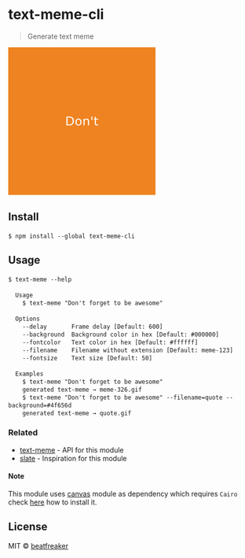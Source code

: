 # text-meme-cli

> Generate text meme

<img src="meme.gif" width="300">


## Install

```
$ npm install --global text-meme-cli
```


## Usage

```
$ text-meme --help

  Usage
    $ text-meme "Don't forget to be awesome"

  Options
    --delay       Frame delay [Default: 600]
    --background  Background color in hex [Default: #000000]
    --fontcolor   Text color in hex [Default: #ffffff]
    --filename    Filename without extension [Default: meme-123]
    --fontsize    Text size [Default: 50]

  Examples
    $ text-meme "Don't forget to be awesome"
    generated text-meme → meme-326.gif
    $ text-meme "Don't forget to be awesome" --filename=quote --background=#4f656d
    generated text-meme → quote.gif
```


### Related

- [text-meme](https://github.com/beatfreaker/text-meme) - API for this module
- [slate](https://github.com/bitshadow/slate) - Inspiration for this module


#### Note

This module uses [canvas](https://www.npmjs.com/package/canvas) module as dependency which requires `Cairo` check [here](https://www.npmjs.com/package/canvas#installation) how to install it.


## License

MIT © [beatfreaker](https://beatfreaker.github.io)
